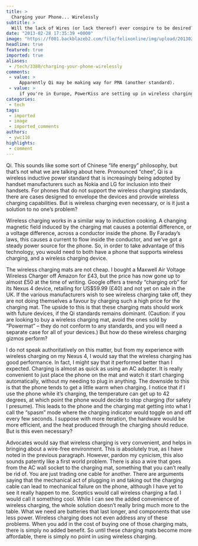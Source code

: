 ```yaml
---
title: >
  Charging your Phone... Wirelessly
subtitle: >
  Will the lack of Wires (or lack thereof) ever conspire to be desired?
date: "2013-02-28 17:35:39 +0000"
image: "https://f001.backblazeb2.com/file/felixonline/img/upload/201302281731-txl11-jk.jpg"
headline: true
featured: true
imported: true
aliases:
 - /tech/3380/charging-your-phone-wirelessly
comments:
 - value: >
     Apparently Qi may be making way for PMA (another standard).
 - value: >
     if you're in Europe, PowerKiss are setting up in wireless charging tables McDonalds (they already have some in the UK, in Harrods and Paddington station). <br> <br>http://www.engadget.com/2013/03/18/powerkiss-power-matters-alliance/,lol,September 16, 2012 at 7:31 ambest buy has a really nice hp detskop at a great price, it says its refurbishedshould i take advantage of the great deal or stay away from refurbished computers??here is the pc .. HP Refurbished Pavilion DesktopProduct FeaturesFrom our expanded online assortment; not available in all Best Buy stores 2nd Gen Intelae Core™ i5-2400 processor Features a 6MB cache and 3.1GHz processor speed with Turbo Boost up to 3.4GHz. Intelae Core™ i5 processor Features smart 4-way processing performance with a speed boost. Intelae Turbo Boost Technology Automatically speeds up your processor when your PC needs extra performance. 8GB DDR3 SDRAM For multitasking power. Multiformat DVDb1RW/CD-RW dri
categories:
 - tech
tags:
 - imported
 - image
 - imported_comments
authors:
 - ywc110
highlights:
 - comment
---
```


Qi. This sounds like some sort of Chinese “life energy” philosophy, but that’s not what we are talking about here. Pronounced “chee”, Qi is a wireless inductive power standard that is increasingly being adopted by handset manufacturers such as Nokia and LG for inclusion into their handsets. For phones that do not support the wireless charging standards, there are cases designed to envelope the devices and provide wireless charging capabilities. But is wireless charging even necessary, or is it just a solution to no one’s problem?

Wireless charging works in a similar way to induction cooking. A changing magnetic field induced by the charging mat causes a potential difference, or a voltage difference, across a conductor inside the phone. By Faraday’s laws, this causes a current to flow inside the conductor, and we’ve got a steady power source for the phone. So, in order to take advantage of this technology, you would need to both have a phone that supports wireless charging, and a wireless charging device.

The wireless charging mats are not cheap. I bought a Maxwell Air Voltage Wireless Charger off Amazon for £43, but the price has now gone up to almost £50 at the time of writing. Google offers a trendy “charging orb” for its Nexus 4 device, retailing for US$59.99 (£40) and not yet on sale in the UK. If the various manufacturers wish to see wireless charging take off, they are not doing themselves a favour by charging such a high price for the charging mat. The upside to this is that these charging mats should work with future devices, if the Qi standards remains dominant. (Caution: if you are looking to buy a wireless charging mat, avoid the ones sold by “Powermat” – they do not conform to any standards, and you will need a separate case for all of your devices.) But how do these wireless charging gizmos perform?

I do not speak authoritatively on this matter, but from my experience with wireless charging on my Nexus 4, I would say that the wireless charging has good performance. In fact, I might say that it performed better than I expected. Charging is almost as quick as using an AC adapter. It is really convenient to just place the phone on the mat and watch it start charging automatically, without my needing to plug in anything. The downside to this is that the phone tends to get a little warm when charging. I notice that if I use the phone while it’s charging, the temperature can get up to 42 degrees, at which point the phone would decide to stop charging (for safety I presume). This leads to the phone and the charging mat getting into what I call the “spasm” mode where the charging indicator would toggle on and off every few seconds. I suppose with more iteration, the hardware would be more efficient, and the heat produced through the charging should reduce. But is this even necessary?

Advocates would say that wireless charging is very convenient, and helps in bringing about a wire-free environment. This is absolutely true, as I have noted in the previous paragraph. However, pardon my cynicism, this also sounds patently like a first world problem. There is also a wire that goes from the AC wall socket to the charging mat, something that you can’t really be rid of. You are just trading one cable for another. There are arguments saying that the mechanical act of plugging in and taking out the charging cable can lead to mechanical failure on the phone, although I have yet to see it really happen to me.
 Sceptics would call wireless charging a fad. I would call it something cool. While I can see the added convenience of wireless charging, the whole solution doesn’t really bring much more to the table. What we need are batteries that last longer, and components that use less power. Wireless charging does not even address any of these problems. When you add in the cost of buying one of those charging mats, there is simply no added benefit. So until these charging mats become more affordable, there is simply no point in using wireless charging.
